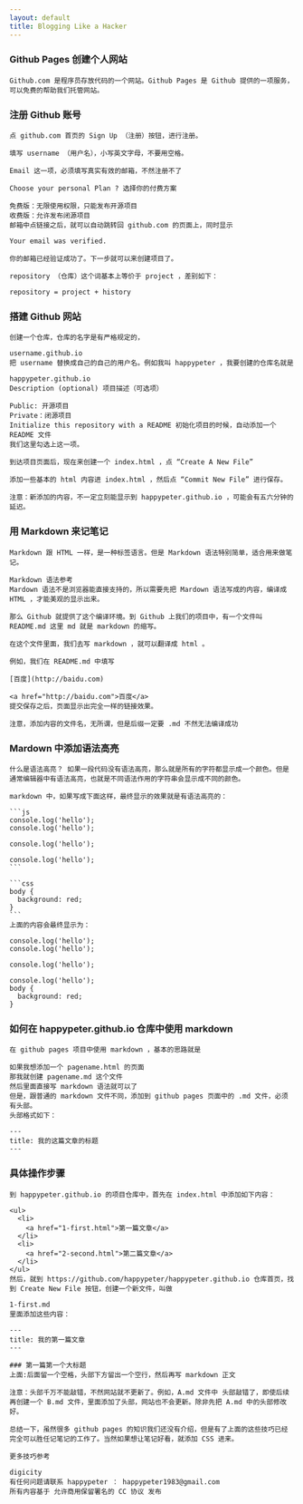 ```yaml
---
layout: default
title: Blogging Like a Hacker
---
```




### Github Pages 创建个人网站

    Github.com 是程序员存放代码的一个网站。Github Pages 是 Github 提供的一项服务，可以免费的帮助我们托管网站。

### 注册 Github 账号

    点 github.com 首页的 Sign Up （注册）按钮，进行注册。

    填写 username （用户名），小写英文字母，不要用空格。

    Email 这一项，必须填写真实有效的邮箱，不然注册不了

    Choose your personal Plan ? 选择你的付费方案

    免费版：无限使用权限，只能发布开源项目
    收费版：允许发布闭源项目
    邮箱中点链接之后，就可以自动跳转回 github.com 的页面上，同时显示

    Your email was verified.

    你的邮箱已经验证成功了。下一步就可以来创建项目了。

    repository （仓库）这个词基本上等价于 project ，差别如下：

    repository = project + history
### 搭建 Github 网站

    创建一个仓库，仓库的名字是有严格规定的，

    username.github.io
    把 username 替换成自己的自己的用户名。例如我叫 happypeter ，我要创建的仓库名就是

    happypeter.github.io
    Description (optional) 项目描述（可选项）

    Public: 开源项目
    Private：闭源项目
    Initialize this repository with a README 初始化项目的时候，自动添加一个 README 文件
    我们这里勾选上这一项。

    到达项目页面后，现在来创建一个 index.html ，点 “Create A New File”

    添加一些基本的 html 内容进 index.html ，然后点 “Commit New File” 进行保存。

    注意：新添加的内容，不一定立刻能显示到 happypeter.github.io ，可能会有五六分钟的延迟。

### 用 Markdown 来记笔记

    Markdown 跟 HTML 一样，是一种标签语言。但是 Markdown 语法特别简单，适合用来做笔记。

    Markdown 语法参考
    Mardown 语法不是浏览器能直接支持的，所以需要先把 Mardown 语法写成的内容，编译成 HTML ，才能美观的显示出来。

    那么 Github 就提供了这个编译环境。到 Github 上我们的项目中，有一个文件叫 README.md 这里 md 就是 markdown 的缩写。

    在这个文件里面，我们去写 markdown ，就可以翻译成 html 。

    例如，我们在 README.md 中填写

    [百度](http://baidu.com)

    <a href="http://baidu.com">百度</a>
    提交保存之后，页面显示出完全一样的链接效果。

    注意，添加内容的文件名，无所谓，但是后缀一定要 .md 不然无法编译成功

###  Mardown 中添加语法高亮

    什么是语法高亮？ 如果一段代码没有语法高亮，那么就是所有的字符都显示成一个颜色。但是通常编辑器中有语法高亮，也就是不同语法作用的字符串会显示成不同的颜色。

    markdown 中，如果写成下面这样，最终显示的效果就是有语法高亮的：

    ```js
    console.log('hello');
    console.log('hello');

    console.log('hello');

    console.log('hello');
    ```

    ```css
    body {
      background: red;
    }
    ```
    上面的内容会最终显示为：

    console.log('hello');
    console.log('hello');

    console.log('hello');

    console.log('hello');
    body {
      background: red;
    }
###  如何在 happypeter.github.io 仓库中使用 markdown

    在 github pages 项目中使用 markdown ，基本的思路就是

    如果我想添加一个 pagename.html 的页面
    那我就创建 pagename.md 这个文件
    然后里面直接写 markdown 语法就可以了
    但是，跟普通的 markdown 文件不同，添加到 github pages 页面中的 .md 文件，必须有头部。
    头部格式如下：

    ---
    title: 我的这篇文章的标题
    ---
###  具体操作步骤

    到 happypeter.github.io 的项目仓库中，首先在 index.html 中添加如下内容：

    <ul>
      <li>
        <a href="1-first.html">第一篇文章</a>
      </li>
      <li>
        <a href="2-second.html">第二篇文章</a>
      </li>
    </ul>
    然后，就到 https://github.com/happypeter/happypeter.github.io 仓库首页，找到 Create New File 按钮，创建一个新文件，叫做

    1-first.md
    里面添加这些内容：

    ---
    title: 我的第一篇文章
    ---

    ### 第一篇第一个大标题
    上面:后面留一个空格，头部下方留出一个空行，然后再写 markdown 正文

    注意：头部千万不能敲错，不然网站就不更新了。例如，A.md 文件中 头部敲错了，即使后续再创建一个 B.md 文件，里面添加了头部，网站也不会更新。除非先把 A.md 中的头部修改好。

    总结一下，虽然很多 github pages 的知识我们还没有介绍，但是有了上面的这些技巧已经完全可以胜任记笔记的工作了。当然如果想让笔记好看，就添加 CSS 进来。

    更多技巧参考

    digicity
    有任何问题请联系 happypeter ： happypeter1983@gmail.com
    所有内容基于 允许商用保留署名的 CC 协议 发布
